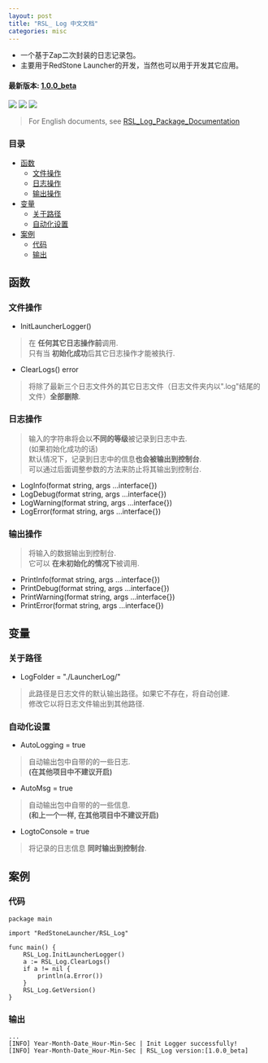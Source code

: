```yaml
---
layout: post
title: "RSL_ Log 中文文档"
categories: misc
---
```


* 一个基于Zap二次封装的日志记录包。
* 主要用于RedStone Launcher的开发，当然也可以用于开发其它应用。

#### 最新版本: [1.0.0_beta](https://github.com/TimeOoout/RedStone-Launcher/tree/master/RSL_Core/RSL_Log)

<img src="https://img.shields.io/badge/RedStone Skin-Launcher_Modules-red" /> <img src="https://img.shields.io/badge/MineCraft_Launcher-RedStone_Launcher-brightgreen" /> <img src="https://img.shields.io/badge/RSL_Log-1.0.0_beta-brightgreen" />

>


> For English documents, see [RSL_Log_Package_Documentation](https://timeooout.github.io/misc/2022/10/19/RSL_-Log-Package-Documentation.html)


### 目录
- [函数](#函数)
  - [文件操作](#文件操作)
  - [日志操作](#日志操作)
  - [输出操作](#输出操作)
- [变量](#变量)
  - [关于路径](#关于路径)
  - [自动化设置](#自动化设置)
- [案例](#案例)
  - [代码](#代码)
  - [输出](#输出)

## 函数
### 文件操作

* InitLauncherLogger()


> 在 **任何其它日志操作前**调用. \
> 只有当 **初始化成功**后其它日志操作才能被执行.


* ClearLogs() error


> 将除了最新三个日志文件外的其它日志文件（日志文件夹内以".log"结尾的文件）**全部删除**.


### 日志操作


> 输入的字符串将会以**不同的等级**被记录到日志中去.\
> (如果初始化成功的话)\
> 默认情况下，记录到日志中的信息**也会被输出到控制台**.\
> 可以通过后面调整参数的方法来防止将其输出到控制台.


* LogInfo(format string, args ...interface{})
* LogDebug(format string, args ...interface{})
* LogWarning(format string, args ...interface{})
* LogError(format string, args ...interface{})


### 输出操作


> 将输入的数据输出到控制台.\
> 它可以 **在未初始化的情况下**被调用.


* PrintInfo(format string, args ...interface{})
* PrintDebug(format string, args ...interface{})
* PrintWarning(format string, args ...interface{})
* PrintError(format string, args ...interface{})



## 变量
### 关于路径


* LogFolder = "./LauncherLog/"


> 此路径是日志文件的默认输出路径。如果它不存在，将自动创建.\
> 修改它以将日志文件输出到其他路径.

### 自动化设置


* AutoLogging = true


> 自动输出包中自带的的一些日志. \
> **(在其他项目中不建议开启)**


* AutoMsg = true


> 自动输出包中自带的的一些信息. \
> **(和上一个一样, 在其他项目中不建议开启)**


* LogtoConsole = true


> 将记录的日志信息 **同时输出到控制台**.

## 案例
### 代码
```
package main

import "RedStoneLauncher/RSL_Log"

func main() {
	RSL_Log.InitLauncherLogger()
	a := RSL_Log.ClearLogs()
	if a != nil {
		println(a.Error())
	}
	RSL_Log.GetVersion()
}

```
### 输出
```
...
[INFO] Year-Month-Date_Hour-Min-Sec | Init Logger successfully! 
[INFO] Year-Month-Date_Hour-Min-Sec | RSL_Log version:[1.0.0_beta]

```